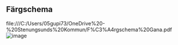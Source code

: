 
Färgschema
--------------
file:///C:/Users/05gupi73/OneDrive%20-%20Stenungsunds%20Kommun/F%C3%A4rgschema%20Gana.pdf 
![image](https://github.com/user-attachments/assets/0d878d9a-96b3-4dc4-9c27-35c1ba1bffdb)

